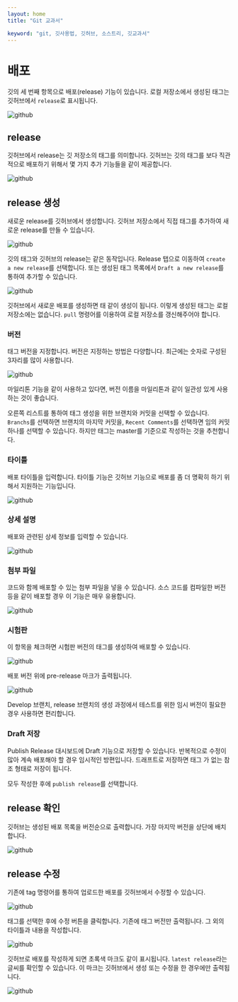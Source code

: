 ```yaml
---
layout: home
title: "Git 교과서"

keyword: "git, 깃사용법, 깃허브, 소스트리, 깃교과서"
---
```

# 배포
깃의 세 번째 항목으로 배포(release) 기능이 있습니다. 
로컬 저장소에서 생성된 태그는 깃허브에서 `release`로 표시됩니다.

![github](./img/release_01.png) 
 
## release
깃허브에서 release는 깃 저장소의 태그를 의미합니다. 
깃허브는 깃의 태그를 보다 직관적으로 배포하기 위해서 몇 가지 추가 기능들을 같이 제공합니다.

![github](./img/release_02.png)  

## release 생성
새로운 release를 깃허브에서 생성합니다. 
깃허브 저장소에서 직접 태그를 추가하여 새로운 release를 만들 수 있습니다. 

![github](./img/release_03.png)  

깃의 태그와 깃허브의 release는 같은 동작입니다. 
Release 탭으로 이동하여 `create a new release`를 선택합니다. 
또는 생성된 태그 목록에서 `Draft a new release`를 통하여 추가할 수 있습니다. 

![github](./img/release_04.png)  

깃허브에서 새로운 배포를 생성하면 태 같이 생성이 됩니다. 이렇게 생성된 태그는 로컬 저장소에는 없습니다. 
`pull` 명령어를 이용하여 로컬 저장소를 갱신해주어야 합니다.

### 버전
태그 버전을 지정합니다. 버전은 지정하는 방법은 다양합니다. 최근에는 숫자로 구성된 3자리를 많이 사용합니다.

![github](./img/release_05.png)  

마일리톤 기능을 같이 사용하고 있다면, 버전 이름을 마일리톤과 같이 일관성 있게 사용하는 것이 좋습니다.

오른쪽 리스트를 통하여 태그 생성을 위한 브랜치와 커밋을 선택할 수 있습니다. 
`Branchs`를 선택하면 브랜치의 마지막 커밋을, `Recent Comments`를 선택하면 임의 커밋 하나를 선택할 수 있습니다. 
하지만 태그는 master를 기준으로 작성하는 것을 추천합니다.

### 타이틀
배포 타이틀을 입력합니다. 타이틀 기능은 깃허브 기능으로 배포를 좀 더 명확히 하기 위해서 지원하는 기능입니다.
 
![github](./img/release_06.png) 

### 상세 설명
배포와 관련된 상세 정보를 입력할 수 있습니다.

![github](./img/release_07.png)  

### 첨부 파일
코드와 함께 배포할 수 있는 첨부 파일을 넣을 수 있습니다. 
소스 코드를 컴파일한 버전 등을 같이 배포할 경우 이 기능은 매우 유용합니다.

![github](./img/release_08.png)  

### 시험판
이 항목을 체크하면 시험판 버전의 태그를 생성하여 배포할 수 있습니다.

![github](./img/release_09.png)  

배포 버전 위에 pre-release 마크가 출력됩니다.

![github](./img/release_10png)  

Develop 브랜치, release 브랜치의 생성 과정에서 테스트를 위한 임시 버전이 필요한 경우 사용하면 편리합니다.

### Draft 저장
Publish Release 대시보드에 Draft 기능으로 저장할 수 있습니다. 
반복적으로 수정이 많아 계속 배포해야 할 경우 임시적인 방편입니다. 
드래프트로 저장하면 태그 가 없는 참조 형태로 저장이 됩니다.

모두 작성한 후에 `publish release`를 선택합니다.

## release 확인
깃허브는 생성된 배포 목록을 버전순으로 출력합니다. 가장 마지막 버전을 상단에 배치합니다.

![github](./img/release_11.png)  

## release 수정
기존에 tag 명령어를 통하여 업로드한 배포를 깃허브에서 수정할 수 있습니다.

![github](./img/release_12.png)  

태그를 선택한 후에 수정 버튼을 클릭합니다. 기존에 태그 버전만 출력됩니다. 그 외의 타이틀과 내용을 작성합니다.

![github](./img/release_13.png)  

깃허브로 배포를 작성하게 되면 초록색 마크도 같이 표시됩니다. `latest release`라는 글씨를 확인할 수 있습니다. 
이 마크는 깃허브에서 생성 또는 수정을 한 경우에만 출력됩니다.

![github](./img/release_14.png)  
